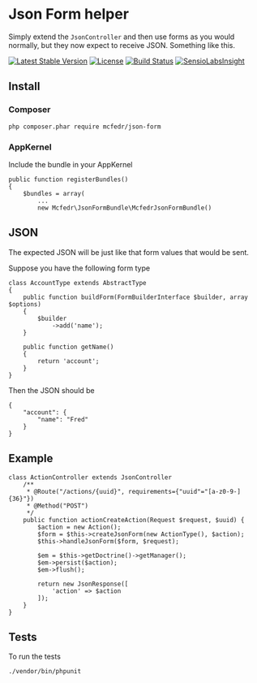 # Json Form helper

Simply extend the `JsonController` and then use forms as you would normally, but they now expect to receive JSON.
Something like this.

[![Latest Stable Version](https://poser.pugx.org/mcfedr/json-form/v/stable.png)](https://packagist.org/packages/mcfedr/json-form)
[![License](https://poser.pugx.org/mcfedr/json-form/license.png)](https://packagist.org/packages/mcfedr/json-form)
[![Build Status](https://travis-ci.org/mcfedr/json-form.svg?branch=master)](https://travis-ci.org/mcfedr/json-form)
[![SensioLabsInsight](https://insight.sensiolabs.com/projects/86c5d646-c3d8-444f-b27c-6bf3a2a727a0/mini.png)](https://insight.sensiolabs.com/projects/86c5d646-c3d8-444f-b27c-6bf3a2a727a0)

## Install

### Composer

    php composer.phar require mcfedr/json-form
### AppKernel

Include the bundle in your AppKernel

    public function registerBundles()
    {
        $bundles = array(
            ...
            new Mcfedr\JsonFormBundle\McfedrJsonFormBundle()

## JSON

The expected JSON will be just like that form values that would be sent.

Suppose you have the following form type

    class AccountType extends AbstractType
    {
        public function buildForm(FormBuilderInterface $builder, array $options)
        {
            $builder
                ->add('name');
        }
    
        public function getName()
        {
            return 'account';
        }
    }

Then the JSON should be

    {
        "account": {
            "name": "Fred"
        }
    }
    

## Example

    class ActionController extends JsonController
        /**
         * @Route("/actions/{uuid}", requirements={"uuid"="[a-z0-9-]{36}"})
         * @Method("POST")
         */
        public function actionCreateAction(Request $request, $uuid) {
            $action = new Action();
            $form = $this->createJsonForm(new ActionType(), $action);
            $this->handleJsonForm($form, $request);

            $em = $this->getDoctrine()->getManager();
            $em->persist($action);
            $em->flush();

            return new JsonResponse([
                'action' => $action
            ]);
        }
    }

## Tests

To run the tests

    ./vendor/bin/phpunit
